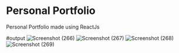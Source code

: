 # Personal Portfolio

Personal Portfolio made using ReactJs

#output
![Screenshot (266)](https://user-images.githubusercontent.com/92597547/191331642-e8ef3a3b-94fc-4313-9759-8c557aaf0fff.png)
![Screenshot (267)](https://user-images.githubusercontent.com/92597547/191331652-a72df980-c101-4e79-b7a2-e1f429011c0d.png)
![Screenshot (268)](https://user-images.githubusercontent.com/92597547/191331681-3a0de875-8ffe-4395-b026-d67e378975de.png)
![Screenshot (269)](https://user-images.githubusercontent.com/92597547/191331691-73eb386a-1bfb-4645-9836-1a3245677853.png)






